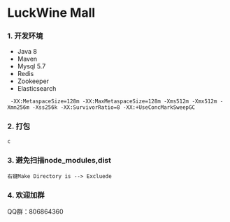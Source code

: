 # LuckWine Mall 

### 1. 开发环境
* Java 8 
* Maven
* Mysql 5.7 
* Redis
* Zookeeper
* Elasticsearch

```
 -XX:MetaspaceSize=128m -XX:MaxMetaspaceSize=128m -Xms512m -Xmx512m -Xmn256m -Xss256k -XX:SurvivorRatio=8 -XX:+UseConcMarkSweepGC
```
### 2. 打包
```
c
```

### 3. 避免扫描node_modules,dist
```
右键Make Directory is --> Excluede 
```

### 4. 欢迎加群

QQ群：806864360
